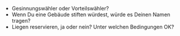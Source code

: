 - Gesinnungswähler oder Vorteilswähler?
- Wenn Du eine Gebäude stiften würdest, würde es Deinen Namen tragen?
- Liegen reservieren, ja oder nein? Unter welchen Bedingungen OK?